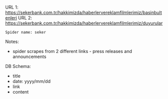 URL 1: https://sekerbank.com.tr/hakkimizda/haberlervereklamfilmlerimiz/basinbultenleri
URL 2: https://sekerbank.com.tr/hakkimizda/haberlervereklamfilmlerimiz/duyurular

    Spider name: seker

Notes:
- spider scrapes from 2 different links -  press releases and announcements

DB Schema:
- title
- date: yyyy/mm/dd
- link
- content